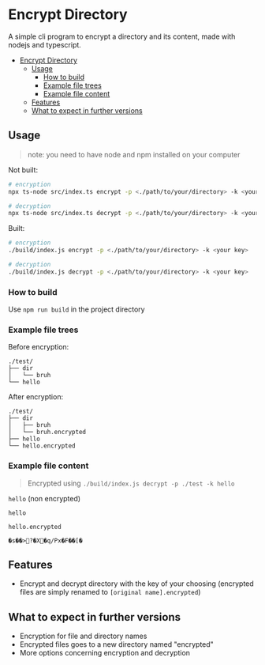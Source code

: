 # Encrypt Directory

A simple cli program to encrypt a directory and its content, made with nodejs and typescript.

- [Encrypt Directory](#encrypt-directory)
  - [Usage](#usage)
    - [How to build](#how-to-build)
    - [Example file trees](#example-file-trees)
    - [Example file content](#example-file-content)
  - [Features](#features)
  - [What to expect in further versions](#what-to-expect-in-further-versions)

## Usage

> note: you need to have node and npm installed on your computer

Not built:

```sh
# encryption
npx ts-node src/index.ts encrypt -p <./path/to/your/directory> -k <your key>

# decryption
npx ts-node src/index.ts decrypt -p <./path/to/your/directory> -k <your key>
```

Built:

```sh
# encryption
./build/index.js encrypt -p <./path/to/your/directory> -k <your key>

# decryption
./build/index.js decrypt -p <./path/to/your/directory> -k <your key>
```

### How to build

Use `npm run build` in the project directory

### Example file trees

Before encryption:

```
./test/
├── dir
│   └── bruh
└── hello
```

After encryption:

```
./test/
├── dir
│   ├── bruh
│   └── bruh.encrypted
├── hello
└── hello.encrypted
```

### Example file content

> Encrypted using `./build/index.js decrypt -p ./test -k hello`

`hello` (non encrypted)

```
hello
```

`hello.encrypted`

```
�s��>?�X�q/Px�F��[�
```

## Features

- Encrypt and decrypt directory with the key of your choosing (encrypted files are simply renamed to `[original name].encrypted`)

## What to expect in further versions

- Encryption for file and directory names
- Encrypted files goes to a new directory named "encrypted"
- More options concerning encryption and decryption
